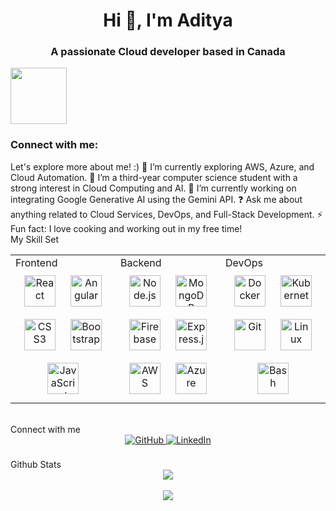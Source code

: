 <h1 align="center">Hi 👋, I'm Aditya</h1>
<h3 align="center">A passionate Cloud developer based in Canada</h3>
<img src="https://i.giphy.com/media/v1.Y2lkPTc5MGI3NjExMXZrZTdyN3FhdTVlNWI0bXQ0Nm90MmRibnp0ZHg0cWFzZ2k1MGxrZiZlcD12MV9pbnRlcm5hbF9naWZfYnlfaWQmY3Q9Zw/fhAwk4DnqNgw8/giphy.gif" width="90" height="90" />


<h3 align="left">Connect with me:</h3>
<p align="left">
</p>

Let's explore more about me! :)
🌱 I’m currently exploring AWS, Azure, and Cloud Automation.
🤖 I’m a third-year computer science student with a strong interest in Cloud Computing and AI.
🔭 I’m currently working on integrating Google Generative AI using the Gemini API.
❓ Ask me about anything related to Cloud Services, DevOps, and Full-Stack Development.
⚡ Fun fact: I love cooking and working out in my free time!
<br/>
My Skill Set
<table><tr><td valign="top" width="33%">
Frontend
<div align="center"> <a href="https://reactjs.org/" target="_blank"><img style="margin: 10px" src="https://profilinator.rishav.dev/skills-assets/react-original-wordmark.svg" alt="React" height="50" /></a> <a href="https://angular.io/" target="_blank"><img style="margin: 10px" src="https://profilinator.rishav.dev/skills-assets/angularjs-original-wordmark.svg" alt="Angular" height="50" /></a> <a href="https://www.w3schools.com/css/" target="_blank"><img style="margin: 10px" src="https://profilinator.rishav.dev/skills-assets/css3-original-wordmark.svg" alt="CSS3" height="50" /></a> <a href="https://getbootstrap.com/" target="_blank"><img style="margin: 10px" src="https://profilinator.rishav.dev/skills-assets/bootstrap-plain.svg" alt="Bootstrap" height="50" /></a> <a href="https://www.javascript.com/" target="_blank"><img style="margin: 10px" src="https://profilinator.rishav.dev/skills-assets/javascript-original.svg" alt="JavaScript" height="50" /></a> </div> </td><td valign="top" width="33%">
Backend
<div align="center"> <a href="https://nodejs.org/" target="_blank"><img style="margin: 10px" src="https://profilinator.rishav.dev/skills-assets/nodejs-original-wordmark.svg" alt="Node.js" height="50" /></a> <a href="https://www.mongodb.com/" target="_blank"><img style="margin: 10px" src="https://profilinator.rishav.dev/skills-assets/mongodb-original-wordmark.svg" alt="MongoDB" height="50" /></a> <a href="https://firebase.google.com/" target="_blank"><img style="margin: 10px" src="https://profilinator.rishav.dev/skills-assets/firebase.png" alt="Firebase" height="50" /></a> <a href="https://expressjs.com/" target="_blank"><img style="margin: 10px" src="https://profilinator.rishav.dev/skills-assets/express-original-wordmark.svg" alt="Express.js" height="50" /></a> <a href="https://aws.amazon.com/" target="_blank"><img style="margin: 10px" src="https://profilinator.rishav.dev/skills-assets/amazonwebservices-original-wordmark.svg" alt="AWS" height="50" /></a> <a href="https://azure.microsoft.com/en-us/" target="_blank"><img style="margin: 10px" src="https://profilinator.rishav.dev/skills-assets/azure-icon.svg" alt="Azure" height="50" /></a> </div> </td><td valign="top" width="33%">
DevOps
<div align="center"> <a href="https://www.docker.com/" target="_blank"><img style="margin: 10px" src="https://profilinator.rishav.dev/skills-assets/docker-original-wordmark.svg" alt="Docker" height="50" /></a> <a href="https://kubernetes.io/" target="_blank"><img style="margin: 10px" src="https://profilinator.rishav.dev/skills-assets/kubernetes-icon.svg" alt="Kubernetes" height="50" /></a> <a href="https://git-scm.com/" target="_blank"><img style="margin: 10px" src="https://profilinator.rishav.dev/skills-assets/git-scm-icon.svg" alt="Git" height="50" /></a> <a href="https://www.linux.org/" target="_blank"><img style="margin: 10px" src="https://profilinator.rishav.dev/skills-assets/linux-original.svg" alt="Linux" height="50" /></a> <a href="https://bash.org/" target="_blank"><img style="margin: 10px" src="https://profilinator.rishav.dev/skills-assets/gnu_bash-icon.svg" alt="Bash" height="50" /></a> </div> </td></tr></table> <br/>
Connect with me
<div align="center"> <a href="https://github.com/adityasharma" target="_blank"> <img src="https://img.shields.io/badge/github-%2324292e.svg?&style=for-the-badge&logo=github&logoColor=white" alt="GitHub" style="margin-bottom: 5px;" /> </a> <a href="https://linkedin.com/in/aditya-sharma" target="_blank"> <img src="https://img.shields.io/badge/linkedin-%231E77B5.svg?&style=for-the-badge&logo=linkedin&logoColor=white" alt="LinkedIn" style="margin-bottom: 5px;" /> </a> </div> <br/>
Github Stats
<div align="center"><img src="https://github-readme-stats.vercel.app/api?username=adityasharma&show_icons=true&count_private=true&hide_border=true" align="center" /></div> <br/> <div align="center"> <img src="https://komarev.com/ghpvc/?username=adityasharma&&style=flat-square" align="center" /> </div>
